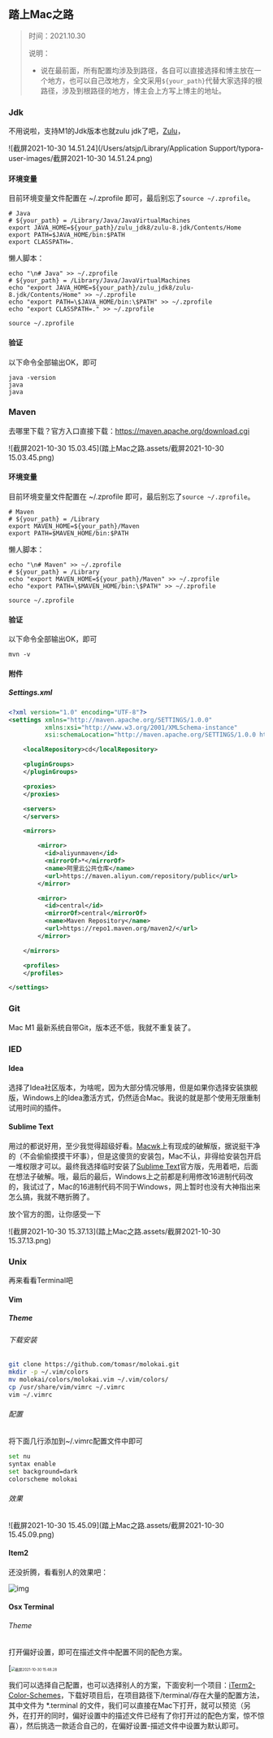 ## 踏上Mac之路

> 时间：2021.10.30
>
> 说明：
>
> - 说在最前面，所有配置均涉及到路径，各自可以直接选择和博主放在一个地方，也可以自己改地方，全文采用`${your_path}`代替大家选择的根路径，涉及到根路径的地方，博主会上方写上博主的地址。

### Jdk

不用说啦，支持M1的Jdk版本也就zulu jdk了吧，[Zulu](https://www.azul.com/downloads/?package=jdk)，

![截屏2021-10-30 14.51.24](/Users/atsjp/Library/Application Support/typora-user-images/截屏2021-10-30 14.51.24.png)

#### 环境变量

目前环境变量文件配置在 ~/.zprofile 即可，最后别忘了`source ~/.zprofile`。

```properties
# Java
# ${your_path} = /Library/Java/JavaVirtualMachines
export JAVA_HOME=${your_path}/zulu_jdk8/zulu-8.jdk/Contents/Home
export PATH=$JAVA_HOME/bin:$PATH
export CLASSPATH=.
```

懒人脚本：

````shell
echo "\n# Java" >> ~/.zprofile
# ${your_path} = /Library/Java/JavaVirtualMachines
echo "export JAVA_HOME=${your_path}/zulu_jdk8/zulu-8.jdk/Contents/Home" >> ~/.zprofile
echo "export PATH=\$JAVA_HOME/bin:\$PATH" >> ~/.zprofile
echo "export CLASSPATH=." >> ~/.zprofile

source ~/.zprofile
````

#### 验证

以下命令全部输出OK，即可

```shell
java -version
java
java
```

### Maven

去哪里下载？官方入口直接下载：https://maven.apache.org/download.cgi

![截屏2021-10-30 15.03.45](踏上Mac之路.assets/截屏2021-10-30 15.03.45.png)

#### 环境变量

目前环境变量文件配置在 ~/.zprofile 即可，最后别忘了`source ~/.zprofile`。

```properties
# Maven
# ${your_path} = /Library
export MAVEN_HOME=${your_path}/Maven
export PATH=$MAVEN_HOME/bin:$PATH
```

懒人脚本：

````shell
echo "\n# Maven" >> ~/.zprofile
# ${your_path} = /Library
echo "export MAVEN_HOME=${your_path}/Maven" >> ~/.zprofile
echo "export PATH=\$MAVEN_HOME/bin:\$PATH" >> ~/.zprofile

source ~/.zprofile
````

#### 验证

以下命令全部输出OK，即可

```shell
mvn -v
```

#### 附件

##### Settings.xml

```xml
<?xml version="1.0" encoding="UTF-8"?>
<settings xmlns="http://maven.apache.org/SETTINGS/1.0.0"
          xmlns:xsi="http://www.w3.org/2001/XMLSchema-instance"
          xsi:schemaLocation="http://maven.apache.org/SETTINGS/1.0.0 http://maven.apache.org/xsd/settings-1.0.0.xsd">

    <localRepository>cd</localRepository>

    <pluginGroups>
    </pluginGroups>

    <proxies>
    </proxies>

    <servers>
    </servers>

    <mirrors>

        <mirror>
          <id>aliyunmaven</id>
          <mirrorOf>*</mirrorOf>
          <name>阿里云公共仓库</name>
          <url>https://maven.aliyun.com/repository/public</url>
        </mirror>

        <mirror>
          <id>central</id>
          <mirrorOf>central</mirrorOf>
          <name>Maven Repository</name>
          <url>https://repo1.maven.org/maven2/</url>
        </mirror>

    </mirrors>

    <profiles>
    </profiles>

</settings>
```

### Git

Mac M1 最新系统自带Git，版本还不低，我就不重复装了。

### IED

#### Idea

选择了Idea社区版本，为啥呢，因为大部分情况够用，但是如果你选择安装旗舰版，Windows上的Idea激活方式，仍然适合Mac。我说的就是那个使用无限重制试用时间的插件。

#### Sublime Text

用过的都说好用，至少我觉得超级好看。[Macwk](https://www.macwk.com/soft/sublime-text)上有现成的破解版，据说挺干净的（不会偷偷摸摸干坏事），但是这傻货的安装包，Mac不认，非得给安装包开启一堆权限才可以。最终我选择临时安装了[Sublime Text](https://www.sublimetext.com/)官方版，先用着吧，后面在想法子破解。哦，最后的最后，Windows上之前都是利用修改16进制代码改的，我试过了，Mac的16进制代码不同于Windows，网上暂时也没有大神指出来怎么搞，我就不瞎折腾了。

放个官方的图，让你感受一下

![截屏2021-10-30 15.37.13](踏上Mac之路.assets/截屏2021-10-30 15.37.13.png)

### Unix

再来看看Terminal吧

#### Vim

##### Theme

###### 下载安装

```bash
git clone https://github.com/tomasr/molokai.git
mkdir -p ~/.vim/colors
mv molokai/colors/molokai.vim ~/.vim/colors/
cp /usr/share/vim/vimrc ~/.vimrc
vim ~/.vimrc
```

###### 配置

将下面几行添加到~/.vimrc配置文件中即可

```bash
set nu
syntax enable
set background=dark
colorscheme molokai
```

###### 效果

![截屏2021-10-30 15.45.09](踏上Mac之路.assets/截屏2021-10-30 15.45.09.png)

#### Item2

还没折腾，看看别人的效果吧：

![img](踏上Mac之路.assets/v2-9ff85ace3795f64eaad71d07ea036259_1440w-20211030154625809.png)

#### Osx Terminal

###### Theme

打开偏好设置，即可在描述文件中配置不同的配色方案。

[<img src="踏上Mac之路.assets/截屏2021-10-30 15.48.28.png" alt="截屏2021-10-30 15.48.28" style="zoom: 50%;" />

我们可以选择自己配置，也可以选择别人的方案，下面安利一个项目：[iTerm2-Color-Schemes](https://github.com/mbadolato/iTerm2-Color-Schemes)，下载好项目后，在项目路径下/terminal/存在大量的配置方法，其中文件为 *.terminal 的文件，我们可以直接在Mac下打开，就可以预览（另外，在打开的同时，偏好设置中的描述文件已经有了你打开过的配色方案，惊不惊喜），然后挑选一款适合自己的，在偏好设置-描述文件中设置为默认即可。









